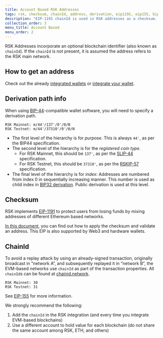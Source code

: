 ```yaml
---
title: Account Based RSK Addresses
tags: rsk, checksum, chainId, address, derivation, eip1191, eip155, bip44, slip44
description: "EIP-1191 chainId is used in RSK addresses as a checksum. m/44'/137'/0'/0 is the derivation path used for BIP-44 compatible wallets."
collection_order: 3
menu_title: Account Based
menu_order: 2
---
```


RSK Addresses incorporate an optional blockchain identifier (also known as `chainId`). If the `chainId` is not present, it is assumed the address refers to the RSK main network.

## How to get an address

Check out the already [integrated wallets](/develop/apps/wallets) or [integrate your wallet](/develop/apps/integrate).

## Derivation path info

When using
[BIP-44](https://github.com/bitcoin/bips/blob/master/bip-0044.mediawiki "Multi-Account Hierarchy for Deterministic Wallets")-compatible
wallet software, you will need to specify a derivation path.

```
RSK Mainnet: m/44'/137'/0'/0/N
RSK Testnet: m/44'/37310'/0'/0/N
```

- The first level of the hierarchy is for *purpose*.
  This is always `44'`, as per the BIP44 specification.
- The second level of the hierarchy is for the *registered coin type*.
  - For RSK Mainnet, this should be `137'`, as per the
    [SLIP-44](https://github.com/satoshilabs/slips/blob/master/slip-0044.md "Registered coin types for BIP-0044")
    specification.
  - For RSK Testnet, this should be `37310'`, as per the
    [RSKIP-57](https://github.com/rsksmart/RSKIPs/blob/master/IPs/RSKIP57.md "Derivation Path for Hierarchical Deterministic Wallets")
    specification.
- The final level of the hierarchy is for *index*: Addresses are numbered from index 0 in sequentially increasing manner. This number is used as child index in [BIP32 derivation](https://github.com/bitcoin/bips/blob/master/bip-0032.mediawiki#specification-key-derivation "Hierarchical Deterministic Wallets - Key Derivation"). Public derivation is used at this level.

## Checksum

RSK implements [EIP-1191](https://github.com/ethereum/EIPs/blob/master/EIPS/eip-1191.md) to protect users from losing funds by mixing addresses of different Ethereum based networks.

[In this document](https://github.com/ethereum/EIPs/blob/master/EIPS/eip-1191.md), you can find out how to apply the checksum and validate an address. This EIP is also supported by Web3 and hardware wallets.

## ChainId

To avoid a replay attack by using an already-signed transaction, originally broadcast in “network A”, and subsequently replayed it in “network B”, the EVM-based networks use `chainId` as part of the transaction properties.
All `chainId`s can be found at [chainid.network](https://chainid.network/).

```
RSK Mainnet: 30
RSK Testnet: 31
```

See [EIP-155](https://github.com/ethereum/EIPs/blob/master/EIPS/eip-155.md#user-content-list-of-chain-ids) for more information.

We strongly recommend the following:

1. Add the `chainId` in the RSK integration (and every time you integrate EVM-based blockchains)
2. Use a different account to hold value for each blockchain (do not share the same account among RSK, ETH, and others)
